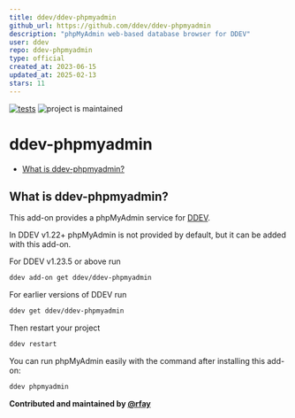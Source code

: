 ```yaml
---
title: ddev/ddev-phpmyadmin
github_url: https://github.com/ddev/ddev-phpmyadmin
description: "phpMyAdmin web-based database browser for DDEV"
user: ddev
repo: ddev-phpmyadmin
type: official
created_at: 2023-06-15
updated_at: 2025-02-13
stars: 11
---
```


[![tests](https://github.com/ddev/ddev-phpmyadmin/actions/workflows/tests.yml/badge.svg)](https://github.com/ddev/ddev-phpmyadmin/actions/workflows/tests.yml) ![project is maintained](https://img.shields.io/maintenance/yes/2024.svg)

# ddev-phpmyadmin <!-- omit in toc -->

* [What is ddev-phpmyadmin?](#what-is-ddev-phpmyadmin)

## What is ddev-phpmyadmin?

This add-on provides a phpMyAdmin service for [DDEV](https://github.com/ddev/ddev/).

In DDEV v1.22+ phpMyAdmin is not provided by default, but it can be added with this add-on.

For DDEV v1.23.5 or above run

```sh
ddev add-on get ddev/ddev-phpmyadmin
```

For earlier versions of DDEV run

```sh
ddev get ddev/ddev-phpmyadmin
```

Then restart your project

```sh
ddev restart
```

You can run phpMyAdmin easily with the command after installing this add-on:

```sh
ddev phpmyadmin
```

**Contributed and maintained by [@rfay](https://github.com/rfay)**

